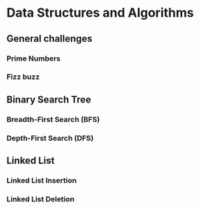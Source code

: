 # Data Structures and Algorithms

## General challenges

### Prime Numbers

### Fizz buzz

## Binary Search Tree

### Breadth-First Search (BFS)

### Depth-First Search (DFS)

## Linked List

### Linked List Insertion

### Linked List Deletion
